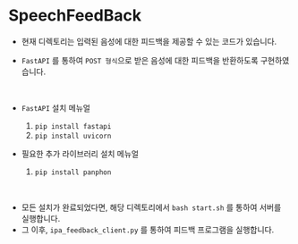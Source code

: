 # SpeechFeedBack

- 현재 디렉토리는 입력된 음성에 대한 피드백을 제공할 수 있는 코드가 있습니다.

- `FastAPI` 를 통하여 `POST 형식`으로 받은 음성에 대한 피드백을 반환하도록 구현하였습니다.

<br/>

- `FastAPI` 설치 메뉴얼
  1. `pip install fastapi`
  2. `pip install uvicorn`

- 필요한 추가 라이브러리 설치 메뉴얼
  1. `pip install panphon`

<br/>

- 모든 설치가 완료되었다면, 해당 디렉토리에서 `bash start.sh` 를 통하여 서버를 실행합니다.
- 그 이후, `ipa_feedback_client.py` 를 통하여 피드백 프로그램을 실행합니다.


